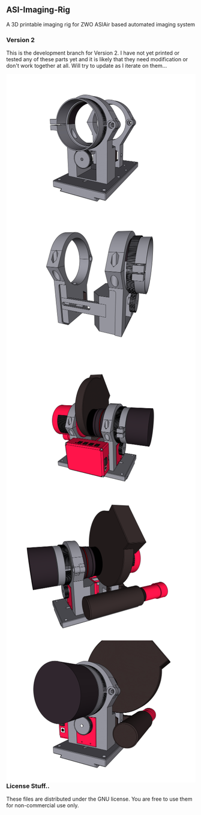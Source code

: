 ## ASI-Imaging-Rig
A 3D printable imaging rig for ZWO ASIAir based automated imaging system

### Version 2

This is the development branch for Version 2. I have not yet printed or tested any of these parts yet and it is likely that they need modification or don't work together at all. Will try to update as I iterate on them...

<img src="/render screenshots/render_1.PNG"
     alt="Render"
     style="float: left; margin-right: 10px;" />
<img src="/render screenshots/render_2.PNG"
     alt="Render"
     style="float: left; margin-right: 10px;" />
<img src="/render screenshots/render_3.PNG"
     alt="Render"
     style="float: left; margin-right: 10px;" />
<img src="/render screenshots/render_4.PNG"
      alt="Render"
      style="float: left; margin-right: 10px;" />
<img src="/render screenshots/render_5.PNG"
      alt="Render"
      style="float: left; margin-right: 10px;" />


### License Stuff..
These files are distributed under the GNU license. You are free to use them for non-commercial use only.
